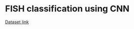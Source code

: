 # FISH classification using CNN

[Dataset link](https://drive.google.com/drive/folders/12gd4XtdrP8Vvc_diHynO4ZrS1aOkbWB0?usp=share_link)
